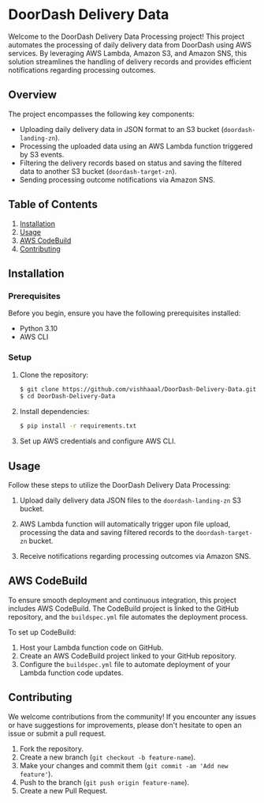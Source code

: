 # DoorDash Delivery Data 

Welcome to the DoorDash Delivery Data Processing project! This project automates the processing of daily delivery data from DoorDash using AWS services. By leveraging AWS Lambda, Amazon S3, and Amazon SNS, this solution streamlines the handling of delivery records and provides efficient notifications regarding processing outcomes.

## Overview

The project encompasses the following key components:

- Uploading daily delivery data in JSON format to an S3 bucket (`doordash-landing-zn`).
- Processing the uploaded data using an AWS Lambda function triggered by S3 events.
- Filtering the delivery records based on status and saving the filtered data to another S3 bucket (`doordash-target-zn`).
- Sending processing outcome notifications via Amazon SNS.

## Table of Contents

1. [Installation](#installation)
2. [Usage](#usage)
3. [AWS CodeBuild](#aws-codebuild)
4. [Contributing](#contributing)

## Installation

### Prerequisites

Before you begin, ensure you have the following prerequisites installed:

- Python 3.10
- AWS CLI

### Setup

1. Clone the repository:

    ```bash
    $ git clone https://github.com/vishhaaal/DoorDash-Delivery-Data.git
    $ cd DoorDash-Delivery-Data
    ```

2. Install dependencies:

    ```bash
    $ pip install -r requirements.txt
    ```

3. Set up AWS credentials and configure AWS CLI.

## Usage

Follow these steps to utilize the DoorDash Delivery Data Processing:

1. Upload daily delivery data JSON files to the `doordash-landing-zn` S3 bucket.
   
2. AWS Lambda function will automatically trigger upon file upload, processing the data and saving filtered records to the `doordash-target-zn` bucket.

3. Receive notifications regarding processing outcomes via Amazon SNS.

## AWS CodeBuild

To ensure smooth deployment and continuous integration, this project includes AWS CodeBuild. The CodeBuild project is linked to the GitHub repository, and the `buildspec.yml` file automates the deployment process.

To set up CodeBuild:

1. Host your Lambda function code on GitHub.
2. Create an AWS CodeBuild project linked to your GitHub repository.
3. Configure the `buildspec.yml` file to automate deployment of your Lambda function code updates.

## Contributing

We welcome contributions from the community! If you encounter any issues or have suggestions for improvements, please don't hesitate to open an issue or submit a pull request.

1. Fork the repository.
2. Create a new branch (`git checkout -b feature-name`).
3. Make your changes and commit them (`git commit -am 'Add new feature'`).
4. Push to the branch (`git push origin feature-name`).
5. Create a new Pull Request.
